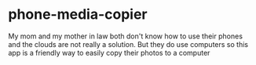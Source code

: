 # phone-media-copier
My mom and my mother in law both don't know how to use their phones and the clouds are not really a solution. But they do use computers so this app is a friendly way to easily copy their photos to a computer
